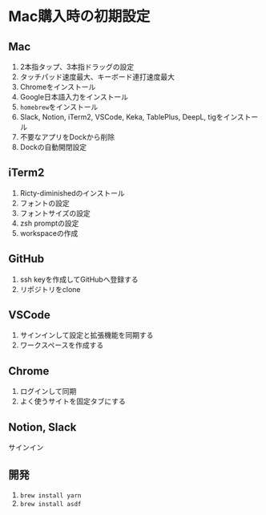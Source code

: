 # Mac購入時の初期設定

## Mac
1. 2本指タップ、3本指ドラッグの設定
1. タッチパッド速度最大、キーボード連打速度最大
1. Chromeをインストール
1. Google日本語入力をインストール
1. `homebrew`をインストール
1. Slack, Notion, iTerm2, VSCode, Keka, TablePlus, DeepL, tigをインストール
1. 不要なアプリをDockから削除
1. Dockの自動開閉設定

## iTerm2
1. Ricty-diminishedのインストール
1. フォントの設定
1. フォントサイズの設定
1. zsh promptの設定
1. workspaceの作成

## GitHub
1. ssh keyを作成してGitHubへ登録する
1. リポジトリをclone

## VSCode
1. サインインして設定と拡張機能を同期する
1. ワークスペースを作成する

## Chrome
1. ログインして同期
1. よく使うサイトを固定タブにする

## Notion, Slack
サインイン

## 開発
1. `brew install yarn`
1. `brew install asdf`
